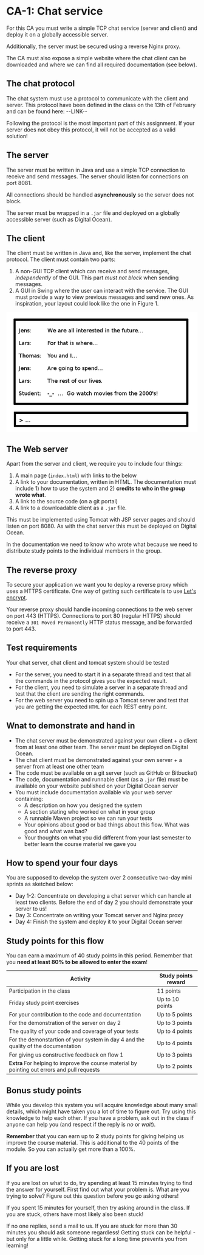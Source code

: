 # CA-1: Chat service

For this CA you must write a simple TCP chat service (server and client) and deploy it on a globally
accessible server.

Additionally, the server must be secured using a reverse Nginx proxy.

The CA must also expose a simple website where the chat client can be downloaded and where we can
find all required documentation (see below).

## The chat protocol
The chat system must use a protocol to communicate with the client and server. This protocol have been defined
in the class on the 13th of February and can be found here: --LINK--

Following the protocol is the most important part of this assignment. If your server does not obey this protocol,
it will not be accepted as a valid solution!

## The server
The server must be written in Java and use a simple TCP connection to receive and send messages. The server
should listen for connections on port 8081.

All connections should be handled **asynchronously** so the server does not block. 

The server must be wrapped in a ``.jar`` file and deployed on a globally accessible server (such as 
Digital Ocean).

## The client
The client must be written in Java and, like the server, implement the chat protocol. The client must contain
two parts:

1. A non-GUI TCP client which can receive and send messages, _independently_ of the GUI.
This part _must not block_ when sending messages.
2. A GUI in Swing where the user can interact with the service. The GUI must provide a way to view previous
messages and send new ones. As inspiration, your layout could look like the one in Figure 1.

![Client GUI example](client.png)

## The Web server
Apart from the server and client, we require you to include four things:

1. A main page (``index.html``) with links to the below
2. A link to your documentation, written in HTML. The documentation must include 1) how to use the system and 2) **credits to who in the group wrote what**.
3. A link to the source code (on a git portal)
4. A link to a downloadable client as a ``.jar`` file.

This must be implemented using Tomcat with JSP server pages and should listen on port 8080. As with the chat server
this must be deployed on Digital Ocean.

In the documentation we need to know who wrote what because we need to distribute study points to the individual
members in the group.

## The reverse proxy
To secure your application we want you to deploy a reverse proxy which uses a HTTPS certificate. One way
of getting such certificate is to use [Let's encrypt](https://letsencrypt.org).

Your reverse proxy should handle incoming connections to the web server on port 443 (HTTPS). Connections to port 80
(regular HTTPS) should receive a ``301 Moved Permanently`` HTTP status message, and be forwarded to port 443.

## Test requirements
Your chat server, chat client and tomcat system should be tested

* For the server, you need to start it in a separate thread and test that all the commands in the protocol
gives you the expected result.
* For the client, you need to simulate a server in a separate thread and test that the client are sending
the right commands.
* For the web server you need to spin up a Tomcat server and test that you are getting the expected
``HTML`` for each REST entry point.

## Wnat to demonstrate and hand in
* The chat server must be demonstrated against your own client + a client from at least one other team. The server
must be deployed on Digital Ocean.
* The chat client must be demonstrated against your own server + a server from at least one other team
* The code must be available on a git server (such as GitHub or Bitbucket)
* The code, documentation and runnable client (as a ``.jar`` file) must be available on your website
published on your Digital Ocean server
* You must include documentation available via your web server containing:
    * A description on how you designed the system
    * A section stating who worked on what in your group
    * A runnable Maven project so we can run your tests
    * Your opinions about good or bad things about this flow. What was good and what was bad?
    * Your thoughts on what you did different from your last semester to better learn the course material we gave you

## How to spend your four days
You are supposed to develop the system over 2 consecutive two-day mini sprints as sketched below:

* Day 1-2: Concentrate on developing a chat server which can handle at least two clients. Before the end of
day 2 you should demonstrate your server to us!
* Day 3: Concentrate on writing your Tomcat server and Nginx proxy
* Day 4: Finish the system and deploy it to your Digital Ocean server

## Study points for this flow
You can earn a maximum of 40 study points in this period. Remember that you __need at least 80% to be
allowed to enter the exam__!

| Activity | Study points reward |
| ---- | ---- |
| Participation in the class | 11 points |
| Friday study point exercises | Up to 10 points |
| For your contribution to the code and documentation | Up to 5 points |
| For the demonstration of the server on day 2 | Up to 3 points |
| The quality of your code and coverage of your tests | Up to 4 points |
| For the demonstartion of your system in day 4 and the quality of the documentation | Up to 4 points |
| For giving us constructive feedback on flow 1 | Up to 3 points |
| **Extra** For helping to improve the course material by pointing out errors and pull requests | Up to 2 points |

## Bonus study points
While you develop this system you will acquire knowledge about many small details, which might have taken
you a lot of time to figure out. 
Try using this knowledge to help each other. If you have a problem, ask out in the class if anyone can help you
(and respect if the reply is _no_ or _wait_).

**Remember** that you can earn up to **2** study points for giving helping us improve the course material. This is
additional to the 40 points of the module. So you can actually get more than a 100%.

## If you are lost
If you are lost on what to do, try spending at least 15 minutes trying to find the answer for yourself. First
find out what your problem is. What are you trying to solve? Figure out this question before you go asking
others!

If you spent 15 minutes for yourself, then try asking around in the class. If you are stuck, others have
most likely also been stuck!

If no one replies, send a mail to us. If you are stuck for more than 30 minutes you should ask someone
regardless! Getting stuck can be helpful - but only for a little while. Getting stuck for a long time
prevents you from learning!
